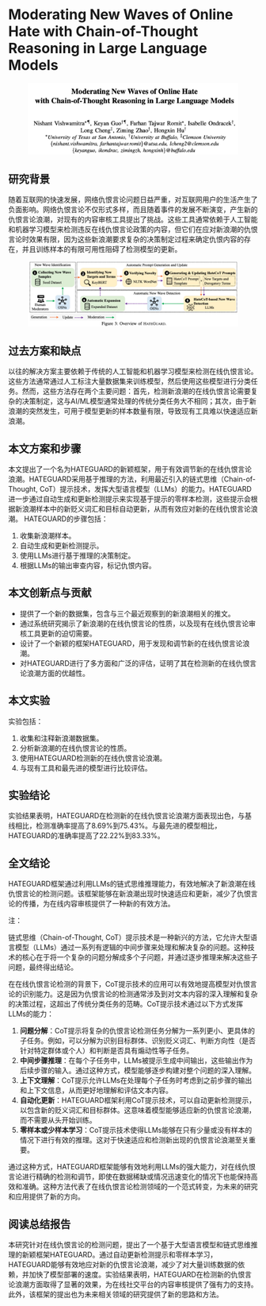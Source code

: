# Moderating New Waves of Online Hate with Chain-of-Thought Reasoning in Large Language Models

<figure><img src="../.gitbook/assets/image (1) (1) (1) (1) (1) (1) (1) (1) (1) (1) (1) (1) (1) (1) (1) (1) (1) (1) (1) (1) (1) (1) (1) (1) (1) (1) (1).png" alt=""><figcaption></figcaption></figure>

## 研究背景

随着互联网的快速发展，网络仇恨言论问题日益严重，对互联网用户的生活产生了负面影响。网络仇恨言论不仅形式多样，而且随着事件的发展不断演变，产生新的仇恨言论浪潮，对现有的内容审核工具提出了挑战。这些工具通常依赖于人工智能和机器学习模型来检测违反在线仇恨言论政策的内容，但它们在应对新浪潮的仇恨言论时效果有限，因为这些新浪潮要求复杂的决策制定过程来确定仇恨内容的存在，并且训练样本的有限可用性阻碍了检测模型的更新。

<figure><img src="../.gitbook/assets/image (2) (1) (1) (1) (1) (1) (1) (1) (1) (1) (1) (1) (1) (1) (1) (1) (1) (1) (1) (1) (1) (1) (1) (1) (1) (1).png" alt=""><figcaption></figcaption></figure>

## 过去方案和缺点

以往的解决方案主要依赖于传统的人工智能和机器学习模型来检测在线仇恨言论。这些方法通常通过人工标注大量数据集来训练模型，然后使用这些模型进行分类任务。然而，这些方法存在两个主要问题：首先，检测新浪潮的在线仇恨言论需要复杂的决策制定，这与AI/ML模型通常处理的传统分类任务大不相同；其次，由于新浪潮的突然发生，可用于模型更新的样本数量有限，导致现有工具难以快速适应新浪潮。



## 本文方案和步骤

本文提出了一个名为HATEGUARD的新颖框架，用于有效调节新的在线仇恨言论浪潮。HATEGUARD采用基于推理的方法，利用最近引入的链式思维（Chain-of-Thought, CoT）提示技术，发挥大型语言模型（LLMs）的能力。HATEGUARD进一步通过自动生成和更新检测提示来实现基于提示的零样本检测，这些提示会根据新浪潮样本中的新贬义词汇和目标自动更新，从而有效应对新的在线仇恨言论浪潮。 HATEGUARD的步骤包括：

1. 收集新浪潮样本。
2. 自动生成和更新检测提示。
3. 使用LLMs进行基于推理的决策制定。
4. 根据LLMs的输出审查内容，标记仇恨内容。

## 本文创新点与贡献

* 提供了一个新的数据集，包含与三个最近观察到的新浪潮相关的推文。
* 通过系统研究揭示了新浪潮的在线仇恨言论的性质，以及现有在线仇恨言论审核工具更新的迫切需要。
* 设计了一个新颖的框架HATEGUARD，用于发现和调节新的在线仇恨言论浪潮。
* 对HATEGUARD进行了多方面和广泛的评估，证明了其在检测新的在线仇恨言论浪潮方面的优越性。

## 本文实验

实验包括：

1. 收集和注释新浪潮数据集。
2. 分析新浪潮的在线仇恨言论的性质。
3. 使用HATEGUARD检测新的在线仇恨言论浪潮。
4. 与现有工具和最先进的模型进行比较评估。

## 实验结论

实验结果表明，HATEGUARD在检测新的在线仇恨言论浪潮方面表现出色，与基线相比，检测准确率提高了8.69%到75.43%。与最先进的模型相比，HATEGUARD的准确率提高了22.22%到83.33%。

## 全文结论

HATEGUARD框架通过利用LLMs的链式思维推理能力，有效地解决了新浪潮在线仇恨言论的检测问题。该框架能够在新浪潮出现时快速适应和更新，减少了仇恨言论的传播，为在线内容审核提供了一种新的有效方法。



注：

链式思维（Chain-of-Thought, CoT）提示技术是一种新兴的方法，它允许大型语言模型（LLMs）通过一系列有逻辑的中间步骤来处理和解决复杂的问题。这种技术的核心在于将一个复杂的问题分解成多个子问题，并通过逐步推理来解决这些子问题，最终得出结论。

在在线仇恨言论检测的背景下，CoT提示技术的应用可以有效地提高模型对仇恨言论的识别能力。这是因为仇恨言论的检测通常涉及到对文本内容的深入理解和复杂的决策过程，这超出了传统分类任务的范畴。CoT提示技术通过以下方式发挥LLMs的能力：

1. **问题分解**：CoT提示将复杂的仇恨言论检测任务分解为一系列更小、更具体的子任务。例如，可以分解为识别目标群体、识别贬义词汇、判断方向性（是否针对特定群体或个人）和判断是否具有煽动性等子任务。
2. **中间步骤推理**：在每个子任务中，LLMs被提示生成中间输出，这些输出作为后续步骤的输入。通过这种方式，模型能够逐步构建对整个问题的深入理解。
3. **上下文理解**：CoT提示允许LLMs在处理每个子任务时考虑到之前步骤的输出和上下文信息，从而更好地理解和评估文本内容。
4. **自动化更新**：HATEGUARD框架利用CoT提示技术，可以自动更新检测提示，以包含新的贬义词汇和目标群体。这意味着模型能够适应新的仇恨言论浪潮，而不需要从头开始训练。
5. **零样本或少样本学习**：CoT提示技术使得LLMs能够在只有少量或没有样本的情况下进行有效的推理。这对于快速适应和检测新出现的仇恨言论浪潮至关重要。

通过这种方式，HATEGUARD框架能够有效地利用LLMs的强大能力，对在线仇恨言论进行精确的检测和调节，即使在数据稀缺或情况迅速变化的情况下也能保持高效和准确。这种方法代表了在线仇恨言论检测领域的一个范式转变，为未来的研究和应用提供了新的方向。



## 阅读总结报告

本研究针对在线仇恨言论的检测问题，提出了一个基于大型语言模型和链式思维推理的新颖框架HATEGUARD。通过自动更新检测提示和零样本学习，HATEGUARD能够有效地应对新的仇恨言论浪潮，减少了对大量训练数据的依赖，并加快了模型部署的速度。实验结果表明，HATEGUARD在检测新的仇恨言论浪潮方面取得了显著的效果，为在线社交平台的内容审核提供了强有力的支持。此外，该框架的提出也为未来相关领域的研究提供了新的思路和方法。
